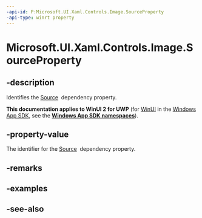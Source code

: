```yaml
---
-api-id: P:Microsoft.UI.Xaml.Controls.Image.SourceProperty
-api-type: winrt property
---
```


<!-- Property syntax
public Windows.UI.Xaml.DependencyProperty SourceProperty { get; }
-->

# Microsoft.UI.Xaml.Controls.Image.SourceProperty

## -description
Identifies the [Source](image_source.md)  dependency property.

**This documentation applies to WinUI 2 for UWP** (for [WinUI](/windows/apps/winui/winui3/) in the [Windows App SDK](/windows/apps/windows-app-sdk/), see the **[Windows App SDK namespaces](/windows/windows-app-sdk/api/winrt/)**).

## -property-value
The identifier for the [Source](image_source.md)  dependency property.

## -remarks

## -examples

## -see-also
